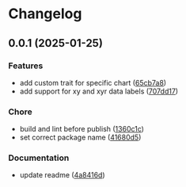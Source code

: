 # Changelog

## 0.0.1 (2025-01-25)

### Features

* add custom trait for specific chart ([65cb7a8](https://github.com/fasenderos/grapesjs-chartjs-plugin/commit/65cb7a8e7dc707b8eaeffff6c744a1d163c9dfae))
* add support for xy and xyr data labels ([707dd17](https://github.com/fasenderos/grapesjs-chartjs-plugin/commit/707dd17fea03cd62041566f08fa7554f94c11d96))

### Chore

* build and lint before publish ([1360c1c](https://github.com/fasenderos/grapesjs-chartjs-plugin/commit/1360c1cc3af608605047eac908143307cdc53d04))
* set correct package name ([41680d5](https://github.com/fasenderos/grapesjs-chartjs-plugin/commit/41680d534045bdefb48d2ec503e1498886fd6b81))

### Documentation

* update readme ([4a8416d](https://github.com/fasenderos/grapesjs-chartjs-plugin/commit/4a8416de830b2e2ebc4e78e5bfcbda86f13ce771))
